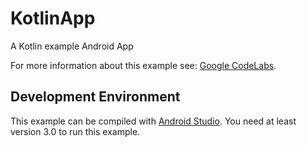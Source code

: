 # KotlinApp

A Kotlin example Android App

For more information about this example see: [Google CodeLabs](https://codelabs.developers.google.com/codelabs/build-your-first-android-app-kotlin/index.html).

## Development Environment

This example can be compiled with [Android Studio](https://developer.android.com/studio/index.html).
You need at least version 3.0 to run this example.

